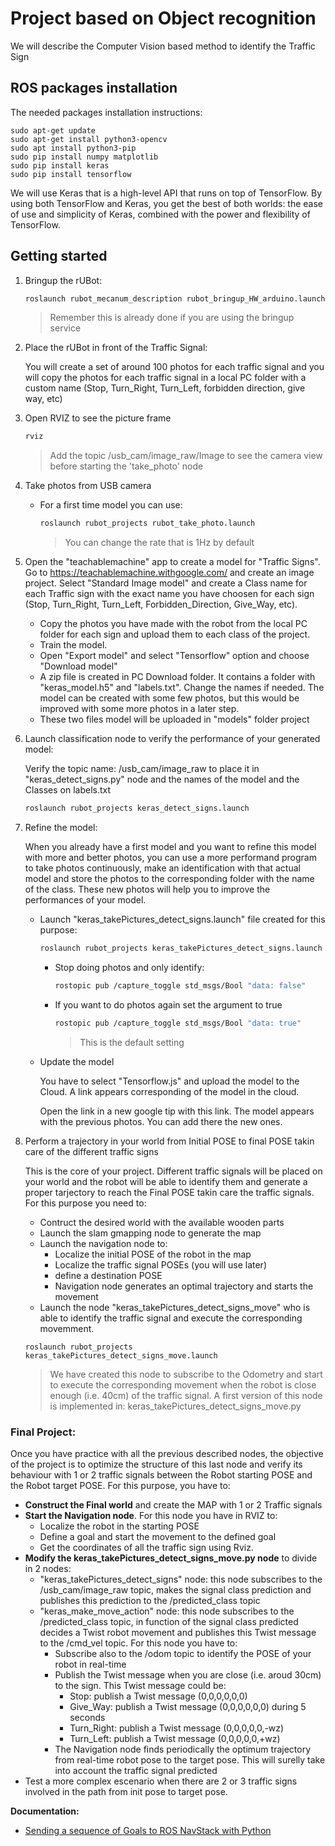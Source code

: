 # Project based on Object recognition

We will describe the Computer Vision based method to identify the Traffic Sign

## ROS packages installation

The needed packages installation instructions:
````shell
sudo apt-get update
sudo apt-get install python3-opencv
sudo apt install python3-pip
sudo pip install numpy matplotlib
sudo pip install keras
sudo pip install tensorflow
````
We will use Keras that is a high-level API that runs on top of TensorFlow. By using both TensorFlow and Keras, you get the best of both worlds: the ease of use and simplicity of Keras, combined with the power and flexibility of TensorFlow. 

## Getting started

1. Bringup the rUBot:
   ```bash
   roslaunch rubot_mecanum_description rubot_bringup_HW_arduino.launch
   ````
   > Remember this is already done if you are using the bringup service
2. Place the rUBot in front of the Traffic Signal:
   
   You will create a set of around 100 photos for each traffic signal and you will copy the photos for each traffic signal in a local PC folder with a custom name (Stop, Turn_Right, Turn_Left, forbidden direction, give way, etc)

3. Open RVIZ to see the picture frame
    ````bash
    rviz
    ````
    > Add the topic /usb_cam/image_raw/Image to see the camera view before starting the 'take_photo' node

4. Take photos from USB camera
   
   - For a first time model you can use:
      ````bash
      roslaunch rubot_projects rubot_take_photo.launch
      ````
      > You can change the rate that is 1Hz by default
   
5. Open the "teachablemachine" app to create a model for "Traffic Signs". Go to https://teachablemachine.withgoogle.com/ and create an image project. Select "Standard Image model" and create a Class name for each Traffic sign with the exact name you have choosen for each sign (Stop, Turn_Right, Turn_Left, Forbidden_Direction, Give_Way, etc). 
   - Copy the photos you have made with the robot from the local PC folder for each sign and upload them to each class of the project.  
   - Train the model.  
   - Open "Export model" and select "Tensorflow" option and choose "Download model"
   - A zip file is created in PC Download folder. It contains a folder with "keras_model.h5" and "labels.txt". Change the names if needed. The model can be created with some few photos, but this would be improved with some more photos in a later step.  
   - These two files model will be uploaded in "models" folder project 

6. Launch classification node to verify the performance of your generated model:

   Verify the topic name: /usb_cam/image_raw to place it in "keras_detect_signs.py" node and the names of the model and the Classes on labels.txt
   
   ```bash
   roslaunch rubot_projects keras_detect_signs.launch
   ````
7. Refine the model:

   When you already have a first model and you want to refine this model with more and better photos, you can use a more performand program to take photos continuously, make an identification with that actual model and store the photos to the corresponding folder with the name of the class. These new photos will help you to improve the performances of your model.
   - Launch "keras_takePictures_detect_signs.launch" file created for this purpose:
      ```bash
      roslaunch rubot_projects keras_takePictures_detect_signs.launch
      ````
      - Stop doing photos and only identify:
         ````bash
         rostopic pub /capture_toggle std_msgs/Bool "data: false"
         ````
      - If you want to do photos again set the argument to true 
         ```bash
         rostopic pub /capture_toggle std_msgs/Bool "data: true"
         ````
         >This is the default setting
   - Update the model

      You have to select "Tensorflow.js" and upload the model to the Cloud. A link appears corresponding of the model in the cloud.

      Open the link in a new google tip with this link. The model appears with the previous photos. You can add there the new ones.

8. Perform a trajectory in your world from Initial POSE to final POSE takin care of the different traffic signs 

   This is the core of your project. Different traffic signals will be placed on your world and the robot will be able to identify them and generate a proper tarjectory to reach the Final POSE takin care the traffic signals. For this purpose you need to:
      - Contruct the desired world with the available wooden parts
      - Launch the slam gmapping node to generate the map
      - Launch the navigation node to:
         - Localize the initial POSE of the robot in the map
         - Localize the traffic signal POSEs (you will use later)
         - define a destination POSE
         - Navigation node generates an optimal trajectory and starts the movement
      -  Launch the node "keras_takePictures_detect_signs_move" who is able to identify the traffic signal and execute the corresponding movemment. 
      ````shell
      roslaunch rubot_projects keras_takePictures_detect_signs_move.launch
      ````
      > We have created this node to subscribe to the Odometry and start to execute the corresponding movement when the robot is close enough (i.e. 40cm) of the traffic signal. A first version of this node is implemented in: keras_takePictures_detect_signs_move.py

### Final Project:

Once you have practice with all the previous described nodes, the objective of the project is to optimize the structure of this last node and verify its behaviour with 1 or 2 traffic signals between the Robot starting POSE and the Robot target POSE. For this purpose, you have to:
* **Construct the Final world** and create the MAP with 1 or 2 Traffic signals
* **Start the Navigation node**. For this node you have in RVIZ to:
   - Localize the robot in the starting POSE
   - Define a goal and start the movement to the defined goal
   - Get the coordinates of all the traffic sign using Rviz.
* **Modify the keras_takePictures_detect_signs_move.py node** to divide in 2 nodes:
   - "keras_takePictures_detect_signs" node: this node subscribes to the /usb_cam/image_raw topic, makes the signal class prediction and publishes this prediction to the /predicted_class topic
   - "keras_make_move_action" node: this node subscribes to the /predicted_class topic, in function of the signal class predicted decides a Twist robot movement and publishes this Twist message to the /cmd_vel topic. For this node you have to:
      - Subscribe also to the /odom topic to identify the POSE of your robot in real-time
      - Publish the Twist message when you are close (i.e. aroud 30cm) to the sign. This Twist message could be:
         - Stop: publish a Twist message (0,0,0,0,0,0)
         - Give_Way: publish a Twist message (0,0,0,0,0,0) during 5 seconds
         - Turn_Right: publish a Twist message (0,0,0,0,0,-wz)
         - Turn_Left: publish a Twist message (0,0,0,0,0,+wz)
	   * The Navigation node finds periodically the optimum trajectory from real-time robot pose to the target pose. This will surelly take into account the traffic signal predicted
* Test a more complex escenario when there are 2 or 3 traffic signs involved in the path from init pose to target pose.

**Documentation:**

* [Sending a sequence of Goals to ROS NavStack with Python](https://hotblackrobotics.github.io/en/blog/2018/01/29/seq-goals-py/)
